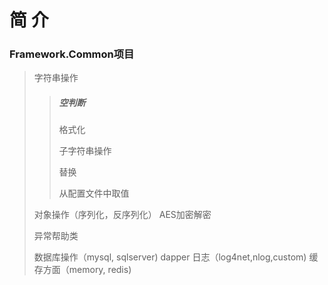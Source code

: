 # 简 介

### Framework.Common项目

> 字符串操作
>
> > ##### 空判断
> >
> > 格式化
> >
> > 子字符串操作
> >
> > 替换
> >
> > 从配置文件中取值
>
> 对象操作（序列化，反序列化）
> AES加密解密
>
> 异常帮助类
>
> 数据库操作（mysql, sqlserver)
> dapper
> 日志（log4net,nlog,custom)
> 缓存方面（memory, redis) 




